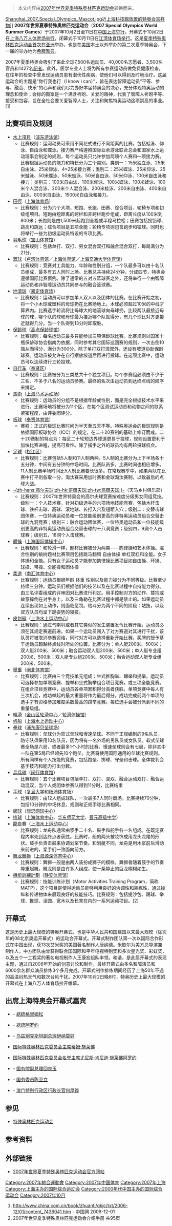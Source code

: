 > 本文内容由[2007年世界夏季特殊奥林匹克运动会](https://zh.wikipedia.org/wiki/2007年世界夏季特殊奥林匹克运动会)转换而来。


</div>

</div>

[Shanghai_2007_Special_Olympics_Mascot.jpg](https://zh.wikipedia.org/wiki/File:Shanghai_2007_Special_Olympics_Mascot.jpg "fig:Shanghai_2007_Special_Olympics_Mascot.jpg")近[上海科技館放置的特奥会吉祥物](https://zh.wikipedia.org/wiki/上海科技館 "wikilink")\]\] **2007年世界夏季特殊奥林匹克运动会**（**2007 Special Olympics World Summer Games**）于2007年10月2日至11日在[中国](https://zh.wikipedia.org/wiki/中国 "wikilink")[上海举行](https://zh.wikipedia.org/wiki/上海 "wikilink")，开幕式于10月2日在[上海八万人体育场举行](https://zh.wikipedia.org/wiki/上海体育场 "wikilink")，闭幕式于10月11日在[江湾体育场举行](https://zh.wikipedia.org/wiki/江湾体育场 "wikilink")。这是[夏季特殊奥林匹克运动会首次在](https://zh.wikipedia.org/wiki/夏季特殊奥林匹克运动会 "wikilink")[亚洲](../Page/亚洲.md "wikilink")举办，也是在[美国](../Page/美国.md "wikilink")本土以外举办的第二次夏季特奥会，下一届的举办地为[希腊](../Page/希腊.md "wikilink")[雅典](../Page/雅典.md "wikilink")。

2007年夏季特奥会吸引了来此全球7,500名运动员、40,000名志愿者、3,500名官员和1427名[記者](../Page/記者.md "wikilink")。此外，医学专业人士将为所有参赛运动员做免费健康检查。在往年的检查中曾发现运动员患有潜伏性疾病，使他们可以得到及时地治疗。这届运动会的主题是“你行我也行（I know I can）”，旨在表达智障运动员“平等、参与、融合、快乐”的心声和我们尽力办好本届特奥会的决心，充分体现特奥运动的理念和使命；会标的图案是一个满含祈盼、关爱的眼神，代表了智障人祈盼平等、接受和包容，旨在全社会要关爱智障人士，关注和聚焦特奥运动这项崇高的事业。\[1\]

## 比賽項目及规则

  - [水上項目](../Page/游泳.md "wikilink")（[浦东游泳馆](https://zh.wikipedia.org/wiki/浦东游泳馆 "wikilink")）
      - 比赛规则：运河动员可采用不同花式进行不同距离的比赛，包括蛙泳、仰泳、自由泳和蝶泳。接力赛严格遵照国际业余游泳联合总会和国家水上运动理事会制定的规则，每个运动员只允许参加两项个人赛和一项接力赛。比赛根据运动员的能力和特长分为三个类别。类别一：15米独立泳、25米自由泳、25米仰泳、4×25米接力赛；类别二：25米蝶泳、25米仰泳、25米蛙泳、50米蝶泳、50米蛙泳、50米自由泳、50米仰泳、100米自由泳和接力；类别三：100米自由泳、100米仰泳、100米蝶泳、100米蛙泳、100米个人混合泳、200米个人混合泳、200米蛙泳、200米自由泳、400米自由泳、800米自由泳、1500米自由泳和接力。
  - [田徑](https://zh.wikipedia.org/wiki/田徑 "wikilink")（[上海体育场](https://zh.wikipedia.org/wiki/上海体育场 "wikilink")）
      - 比赛规则：分为六个大项，短跑、长跑、田赛、综合项目、轮椅专项和初级组项目。短跑由短距离的跨栏和非跨栏跑步组成，距离长度从100米到800米；长跑则是由1,500米起跑到全程或半程马拉松；田赛包括投铅球、跳高和跳远；综合项目是五项全能；轮椅专项则包含跑步和铅球。同时也将举行一些为初级运动员特设的专项比赛。
  - [羽毛球](../Page/羽毛球.md "wikilink")（[宝山体育馆](https://zh.wikipedia.org/wiki/宝山体育馆 "wikilink")）
      - 比赛规则：包括单打、双打、男女混合双打和融合混合双打，每局满分为21分。
  - [篮球](../Page/篮球.md "wikilink")（[卢湾体育馆](https://zh.wikipedia.org/wiki/卢湾体育馆 "wikilink")／[上海体育馆](../Page/上海体育馆.md "wikilink")／[上海交通大学体育馆](https://zh.wikipedia.org/wiki/上海交通大学体育馆 "wikilink")）
      - 比赛规则：竞赛对工具能力、年龄和性别分组，一个队最多可以由十名队员组成，最多有五人同时上场。比赛总共持续24分钟，分成四节，特奥会遵循国际比赛惯例。除了通常的五对五篮球赛之外，还将举行一个由智障运动员和非智障运动员共同参与的融合篮球赛。
  - [地滾球](https://zh.wikipedia.org/wiki/地滾球 "wikilink")（[嘉定体育场](https://zh.wikipedia.org/wiki/嘉定体育场 "wikilink")）
      - 比赛规则：运动员可以参加单人双人以及团体的比赛。在比赛开始之初，将一个小木球或塑料的母球扔在比赛场地上。木球必须超过10米的中线才算界内。比赛选手轮流将比母球大的地滚球向母球扔，比较两队最接近母球的球，哪个队的球和母球最为接近哪个队就得分，有几个球比对方更接近就得几分。当一个队得到13分时即取胜。
  - [保齡球](../Page/保齡球.md "wikilink")（[高点保龄球馆](https://zh.wikipedia.org/wiki/高点保龄球馆 "wikilink")）
      - 比赛规则：每名运动员最多只能参加三项保龄球比赛。比赛规则以国家十瓶保龄球协会指南为依据，同时参考其它国际巡回赛的规则，一次击倒10瓶从而得分，满分为300分。除了单打双打混双外，还设有坡道协助保龄球赛。运动员被允许在自行摆放坡道后再进行投球。在这项比赛中，运动员可以连续进行三轮投球。
  - [自行车](https://zh.wikipedia.org/wiki/自行车 "wikilink")（[奉贤区](../Page/奉贤区.md "wikilink")）
      - 比赛规则：比赛被分为三类总共十个独立项目。每个参赛组必须由不少于三名、不多于八名的运动员参赛。最终的名次由运动员到达终点线的顺序来排定。
  - [馬術](https://zh.wikipedia.org/wiki/馬術 "wikilink")（[上海马术运动场](https://zh.wikipedia.org/wiki/上海马术运动场 "wikilink")）
      - 比赛规则：运动员的分组不是根据年龄或性别，而是完全根据技术水平来进行。比赛场地将被分为11个区，在每个区测试运动员和动物之间的联系紧密程度，由评委团评分。
  - [板球](https://zh.wikipedia.org/wiki/板球 "wikilink")（[奉贤体育馆](https://zh.wikipedia.org/wiki/奉贤体育馆 "wikilink")）
      - 赛程：正式的板球比赛时间为半天至五天不等。特殊奥运会的板球规则是依据国际板球协会（ICC）的规定，在二十20赛制的基础上修订而成。二十20赛制的特点为：每区二十轮短边界球道更易于投球，规则设置更利于加快比赛进程，提高可看性。除了捕手之外的球员均有两轮投球机会。
  - [足球](../Page/足球.md "wikilink")（[松江区](../Page/松江区.md "wikilink")）
      - 比赛规则：比赛包括5人制和11人制两种。5人制的比赛分为上下半场各十五分钟，中间有五分钟的中场时间。比赛队员多，比赛时间也相应增多。11人制比赛半场时间比5人制比赛要长很多。在常规赛季中，如果两队在比赛中打平则各取一分，淘汰赛采用加时赛和金球淘汰赛制，以致最后的点球大战。
  - [-{zh-hans:高尔夫球;zh-hk:哥爾夫球;zh-tw:高爾夫球;}-](https://zh.wikipedia.org/wiki/高尔夫球 "wikilink")（天马乡村俱乐部）
      - 比赛规则：2007年世界特奥会的高尔夫球竞赛按难度分级男女同组竞技。级别一：个人技术赛，针对初级选手的六项场地技能竞赛，包括木杆击球、铁杆击球、高球、滚地球、长打入穴及短距入穴；级别二：交替击球团体赛，一位特奥运动员和一位技能级别更高的非特奥运动员组合交替击球的九洞竞赛；级别三：融合运动团体赛，一位特奥运动员和一位技能级别更高的非特奥运动员组合交替击球的十八洞竞赛；级别四，9洞个人击球赛；级别五，18洞个人击球赛。
  - [體操](https://zh.wikipedia.org/wiki/體操 "wikilink")（[上海国际体操中心](https://zh.wikipedia.org/wiki/上海国际体操中心 "wikilink")）
      - 比赛规则：和轮滑一样，题材比赛被分为两类——韵律操和艺术体操。混合性别的榆树题材比赛项目包括跳马翻腾 自由体操 单杠双杠和全能。女子体操和全能。只有女子运动员才能参加韵律操比赛项目如自由操、环操、球操、带操、全能操和团体操
  - [柔道](../Page/柔道.md "wikilink")（[南汇体育中心](https://zh.wikipedia.org/wiki/南汇体育中心 "wikilink")）
      - 比赛规则：运动员根据年龄 体重 性别以及能力被分为不同等级。比赛至少持续三分钟。运动员们根据他们的技艺以及在比赛过程中自持能力得分。由三名评委组成的评审团对比赛进行判定。用手控制对方的动作、搂抱或故意摔倒在对手身上，以及三角勒在比赛过程中都是禁止的。如果运动员连续出现如上动作，则面临惩罚。格斗分为两个不同的阶段：站技，以及双方队员均呈下跪姿势的寝技。
  - [皮划艇](../Page/皮划艇.md "wikilink")（[上海水上运动中心](https://zh.wikipedia.org/wiki/上海水上运动中心 "wikilink")）
      - 比赛规则：通过气喇叭或者其它类似的发生装置发令比赛开始。运动员必须在其规定赛道前进。如果一个运动员闯入了对方赛道对其进行干扰，该队员将被取消参赛资格，同时对方可以选择重新开始比赛。奖牌的授予基于运动员超越终点线时所处的位置。比赛分为：单人艇200米、500米；双人艇200米、500米；融合运动双人艇200米、500米；单人艇专业组200米、500米；双人艇专业组200米、500米；融合运动双人艇专业组200米、500米。
  - [舉重](https://zh.wikipedia.org/wiki/舉重 "wikilink")（[闸北体育馆](https://zh.wikipedia.org/wiki/闸北体育馆 "wikilink")）
      - 比赛规则：比赛由三个竞技单元组成：坐式推胸举、蹲举和提举。运动员可选择参加单项竞赛、提举和坐式胸举组合项目竞赛，或三项全能竞赛。在组合项目竞赛中，运动员各单项累积得分高者获胜。单项竞赛中每人有三次机会，成功举起的最大重量将作为最后得分。成功完成前两个单项的选手才有资格参加难度系数最高的蹲举竞赛。每位选手会被分派到不同的重量级组。
  - [輪滑](https://zh.wikipedia.org/wiki/輪滑 "wikilink")（[金山区轮滑中心](https://zh.wikipedia.org/wiki/金山区轮滑中心 "wikilink")／[轮滑体操馆](https://zh.wikipedia.org/wiki/轮滑体操馆 "wikilink")）
  - [帆船](../Page/帆船.md "wikilink")（[上海水上运动中心](https://zh.wikipedia.org/wiki/上海水上运动中心 "wikilink")）
  - [壘球](../Page/壘球.md "wikilink")（[浦东康贝垒球场](https://zh.wikipedia.org/wiki/浦东康贝垒球场 "wikilink")）
      - 比赛规则：垒球分为软式垒球和慢速垒球。不同于正规编制的9名队员，防守队须采用10名队员，因为将有一名外场的男队员或女队员。软式垒球赛全场是六局，或者最多1个小时的比赛。慢速垒球则会有七局，除非其中一队在第5局已经领先10个跑垒。比赛将使用国际通用的垒球比赛规则。所有同样有个人技能的竞赛，包括跑垒、掷球、守垒和击球。全体裁判会基于技巧和能力打出分数。
  - [乒乓球](../Page/乒乓球.md "wikilink")（[闵行体育馆](https://zh.wikipedia.org/wiki/闵行体育馆 "wikilink")）
      - 比赛规则：五个比赛项目包括单打、双打、混双、融合运动双打、融合运动混双，当个人或团体参赛队得到11分时，比赛结束
  - [手球](../Page/手球.md "wikilink")（[复旦大学](../Page/复旦大学.md "wikilink")和[杨浦体育场](https://zh.wikipedia.org/wiki/杨浦体育场 "wikilink")）
      - 比赛规则：由12人组成球队，一次最多7人同时商场。比赛持续70分钟，包括10分钟的中场休息，规则和正规手球比赛相同。
  - [網球](https://zh.wikipedia.org/wiki/網球 "wikilink")（[旗忠网球中心](https://zh.wikipedia.org/wiki/旗忠网球中心 "wikilink")）
  - [排球](../Page/排球.md "wikilink")（[上海体育中心](https://zh.wikipedia.org/wiki/上海体育中心 "wikilink")、[华东师范大学](../Page/华东师范大学.md "wikilink")、[晋元高级中学](https://zh.wikipedia.org/wiki/晋元高级中学 "wikilink")）
  - [龍舟](../Page/龍舟.md "wikilink")賽（[上海水上运动中心](https://zh.wikipedia.org/wiki/上海水上运动中心 "wikilink")）
      - 比赛规则：龙舟队通常由浆手二十名、鼓手和舵手各一名组成。在既定赛程内率先到达终点者获胜。比赛时，船的两头被妆饰成用龙头龙尾的形状。鼓手负责击鼓来协调划桨节奏。和划艇不同，龙舟是用木浆前后滑动来前进的，浆手们一致面向前方。
  - [舞龙舞狮](https://zh.wikipedia.org/wiki/醒獅 "wikilink")（[上海源深体育中心](https://zh.wikipedia.org/wiki/上海源深体育中心 "wikilink")）
      - 比赛规则：舞狮一般是由两人装扮成狮子的模样。舞狮者随着鼓手的节奏隆重起舞。舞龙则是由许多人组成，使一条静止的巨龙栩栩如生。
  - [機能訓練計劃](https://zh.wikipedia.org/wiki/機能訓練計劃 "wikilink")（[静安体育馆](https://zh.wikipedia.org/wiki/静安体育馆 "wikilink")）
      - 比赛规则：技能训练计划（Motor Activities Training Program，简称MATP），这个项目是使得运动员能够利用良好的协调性和熟练性，通过操纵和传递物体来展现良好的技能技巧。比赛规则：包括提沙包、踢球、举球、推球、滚圆、宽木以及长凳在内的一系列运动项目。\[2\]

## 开幕式

这是历史上最大规模的特奥开幕式，也是中华人民共和国建国以来最大规模（除次年的08北京奥运开幕式）的运动会开幕式。开幕式制作团队第一次以国际合作形式在中国出现，获13次艾米奖的美国著名制作人唐纳德。米歇尔为美方总导演兼制作人，中方团队由曾获得联合国国际和平年电视特别奖和多次星光奖、彩虹奖，以及五个一工程奖的著名电视制作人王康宏组队率领。和谐，是此届开幕式的表现主题，通过自2006年开始的创意讨论和制作，最终开幕式由多名智障演员和6000余名群众演员排练3个多月完成。开幕式制作排练期间经历了上海50年不遇的高温闷热天气和数次台风干扰。2007年10月2日晚8时，特奥历史上最大规模的开幕式在上海八万人体育场拉开帷幕。

## 出席上海特奥会开幕式嘉宾

  - \- [總統](https://zh.wikipedia.org/wiki/冰岛总统 "wikilink")[格里姆松](https://zh.wikipedia.org/wiki/格里姆松 "wikilink")

  - \- [總統](../Page/菲律宾总统.md "wikilink")[阿罗约](https://zh.wikipedia.org/wiki/阿罗约 "wikilink")

  - \- [乌兹别克斯坦副总理](https://zh.wikipedia.org/wiki/乌兹别克斯坦副总理 "wikilink")[伊纳莫娃](https://zh.wikipedia.org/wiki/伊纳莫娃 "wikilink")

  - [国际特殊奥林匹克委员会](https://zh.wikipedia.org/wiki/国际特殊奥林匹克委员会 "wikilink")[主席](../Page/主席.md "wikilink")[蒂姆·施莱佛](https://zh.wikipedia.org/wiki/Timothy_Shriver "wikilink")

  - [国际特殊奥林匹克委员会](https://zh.wikipedia.org/wiki/国际特殊奥林匹克委员会 "wikilink")[名誉主席](https://zh.wikipedia.org/wiki/名誉主席 "wikilink")[尤尼斯·肯尼迪·施莱佛阿罗约](https://zh.wikipedia.org/wiki/Eunice_Kennedy_Shriver "wikilink")

  - \- [国务院副总理](https://zh.wikipedia.org/wiki/国务院副总理 "wikilink")[回良玉](../Page/回良玉.md "wikilink")

  - \- [国务委员](../Page/国务委员.md "wikilink")[陈至立](../Page/陈至立.md "wikilink")

  - \- [澳门特别行政区行政长官](https://zh.wikipedia.org/wiki/澳门特别行政区行政长官 "wikilink")[何厚铧](https://zh.wikipedia.org/wiki/何厚铧 "wikilink")

## 参见

  - [特殊奥林匹克运动会](../Page/特殊奥林匹克运动会.md "wikilink")

## 参考资料

<div class="references-small">

<references />

</div>

## 外部链接

  - [2007年世界夏季特殊奥林匹克运动会官方网站](http://www.2007specialolympics.com)

[Category:2007年綜合運動會](https://zh.wikipedia.org/wiki/Category:2007年綜合運動會 "wikilink") [Category:2007年中国体育](https://zh.wikipedia.org/wiki/Category:2007年中国体育 "wikilink") [Category:2007年上海](https://zh.wikipedia.org/wiki/Category:2007年上海 "wikilink") [Category:上海主办的国际综合运动会](https://zh.wikipedia.org/wiki/Category:上海主办的国际综合运动会 "wikilink") [Category:2000年代中国主办的国际综合运动会](https://zh.wikipedia.org/wiki/Category:2000年代中国主办的国际综合运动会 "wikilink") [Category:2007年10月](https://zh.wikipedia.org/wiki/Category:2007年10月 "wikilink")

1.  <http://www.china.com.cn/book/zhuanti/qkjc/txt/2006-12/01/content_7436041.htm> - 中国网 2006-12-01
2.  2007年世界夏季特殊奥林匹克运动会介绍手册 共95页